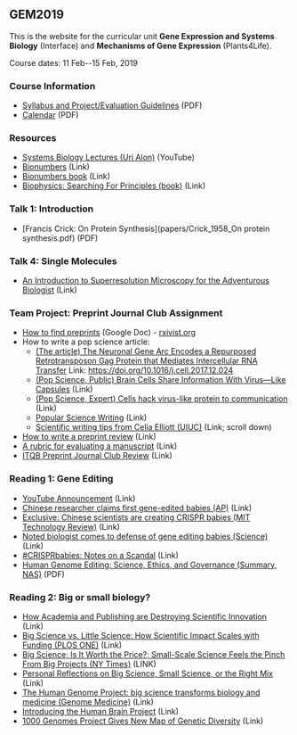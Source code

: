 ## GEM2019

This is the website for the curricular unit **Gene Expression and Systems Biology** (Interface) and **Mechanisms of Gene Expression** (Plants4Life).

Course dates: 11 Feb--15 Feb, 2019

### Course Information

* [Syllabus and Project/Evaluation Guidelines](2019_syllabus.pdf) (PDF)
* [Calendar](2019_calendar.pdf) (PDF)

### Resources

* [Systems Biology Lectures (Uri Alon)](https://www.youtube.com/watch?v=Z__BHVFP0Lk) (YouTube)
* [Bionumbers](http://bionumbers.hms.harvard.edu/) (Link)
* [Bionumbers book](http://book.bionumbers.org/) (Link)
* [Biophysics: Searching For Principles (book)](https://sites.google.com/site/biophysicsbook/) (Link)

### Talk 1: Introduction

* [Francis Crick: On Protein Synthesis](papers/Crick_1958_On protein synthesis.pdf) (PDF)

### Talk 4: Single Molecules

* [An Introduction to Superresolution Microscopy for the Adventurous Biologist](https://iopscience.iop.org/article/10.1088/2050-6120/aaae0c/meta) (Link)

### Team Project: Preprint Journal Club Assignment

* [How to find preprints](https://docs.google.com/document/d/1VkAe4OwQ_X2m7Yw9rptviw_23QgHf3JzKV60aY4MY3g/edit?usp=sharing) (Google Doc) - [rxivist.org](https://rxivist.org/)
* How to write a pop science article:
	* [(The article) The Neuronal Gene Arc Encodes a Repurposed Retrotransposon Gag Protein that Mediates Intercellular RNA Transfer](http://www.cell.com/cell/fulltext/S0092-8674(17)31504-0) Link: https://doi.org/10.1016/j.cell.2017.12.024	
	* [(Pop Science, Public) Brain Cells Share Information With Virus—Like Capsules](https://www.theatlantic.com/science/archive/2018/01/brain-cells-can-share-information-using-a-gene-that-came-from-viruses/550403/) (Link)
	* [(Pop Science, Expert) Cells hack virus-like protein to communication](https://www.nature.com/articles/d41586-018-00492-w) (Link)
	* [Popular Science Writing](http://awelu.srv.lu.se/genres-and-text-types/writing-in-academic-genres/popular-science-writing/) (Link)
	* [Scientific writing tips from Celia Elliott (UIUC)](https://physics.illinois.edu/people/directory/profile/cmelliot) (Link; scroll down)
* [How to write a preprint review](https://www.authorea.com/users/164141/articles/200820-prereview-guidelines-how-to-write-a-preprint-review) (Link)
* [A rubric for evaluating a manuscript](paper_rubric.pdf) (Link)
* [ITQB Preprint Journal Club Review](https://www.authorea.com/users/172741/articles/210868-itqb-preprint-journal-club-9-nov-2017) (Link)

### Reading 1: Gene Editing

* [YouTube Announcement](https://www.youtube.com/watch?v=th0vnOmFltc) (Link)
* [Chinese researcher claims first gene-edited babies (AP)](https://www.apnews.com/4997bb7aa36c45449b488e19ac83e86d) (Link)
* [Exclusive: Chinese scientists are creating CRISPR babies (MIT Technology Review)](https://www.technologyreview.com/s/612458/exclusive-chinese-scientists-are-creating-crispr-babies/) (Link)
* [Noted biologist comes to defense of gene editing babies (Science)](http://www.sciencemag.org/news/2018/11/i-feel-obligation-be-balanced-noted-biologist-comes-defense-gene-editing-babies) (Link)
* [#CRISPRbabies: Notes on a Scandal](https://www.liebertpub.com/doi/10.1089/crispr.2018.29039.spr) (Link)
* [Human Genome Editing: Science, Ethics, and Governance (Summary, NAS)](papers/gene_editing_summary.pdf) (PDF)

### Reading 2: Big or small biology?

* [How Academia and Publishing are Destroying Scientific Innovation](http://kingsreview.co.uk/articles/how-academia-and-publishing-are-destroying-scientific-innovation-a-conversation-with-sydney-brenner/) (Link)
* [Big Science vs. Little Science: How Scientific Impact Scales with Funding (PLOS ONE)](https://journals.plos.org/plosone/article?id=10.1371/journal.pone.0065263) (Link)
* [Big Science; Is It Worth the Price?; Small-Scale Science Feels the Pinch From Big Projects (NY Times)](https://www.nytimes.com/1990/09/04/science/big-science-it-worth-price-small-scale-science-feels-pinch-big-projects.html) (LINK)
* [Personal Reflections on Big Science, Small Science, or the Right Mix](https://www.ncbi.nlm.nih.gov/pmc/articles/PMC4006109/) (Link)
* [The Human Genome Project: big science transforms biology and medicine (Genome Medicine)](https://genomemedicine.biomedcentral.com/articles/10.1186/gm483) (Link)
* [Introducing the Human Brain Project](https://www.sciencedirect.com/science/article/pii/S1877050911006806) (Link)
* [1000 Genomes Project Gives New Map of Genetic Diversity](http://science.sciencemag.org/content/330/6004/574) (Link)
